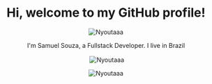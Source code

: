 <div align="center">
<h1 align="center">Hi, welcome to my GitHub profile!</h1>

<p align="center"> <img src="https://komarev.com/ghpvc/?username=Nyoutaaa&label=Profile%20views&color=0e75b6&style=flat" alt="Nyoutaaa" /> </p>
<div align="center">
<p align="center">I'm Samuel Souza, a Fullstack Developer. I live in Brazil</h3>
 
<p>&nbsp;<img align="center" src="https://github-readme-stats.vercel.app/api?username=Nyoutaaa&show_icons=true&locale=en&theme=dark&hide_border=true&border_radius=0)" alt="Nyoutaaa" /></p>

<p><img align="center" src="https://github-readme-streak-stats.herokuapp.com?user=Nyoutaaa&theme=dark&hide_border=true&border_radius=25)](https://git.io/streak-stats" alt="Nyoutaaa" /></p>
</div>
